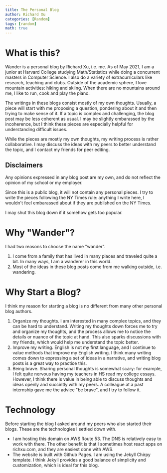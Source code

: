 ```yaml
---
title: The Personal Blog
author: Richard Xu
categories: [Random]
tags: [random]
math: true
---
```


# What is this?
Wander is a personal blog by Richard Xu, i.e. me. As of May 2021, I am a junior at Harvard College studying Math/Statistics while doing a concurrent masters in Computer Science. I also do a variety of extracurriculars like research, teaching and clubs. Outside of the academic sphere, I love mountain activities: hiking and skiing. When there are no mountains around me, I like to run, cook and play the piano.

The writings in these blogs consist mostly of my own thoughts. Usually, a piece will start with me proposing a question, pondering about it and then trying to make sense of it. If a topic is complex and challenging, the blog post may be less coherent as usual. I may be slightly embarassed by the incoherence, but I think these pieces are especially helpful for understanding difficult issues.

While the pieces are mostly my own thoughts, my writing process is rather collaborative. I may discuss the ideas with my peers to better understand the topic, and I contact my friends for peer editing.

## Disclaimers
Any opinions expressed in any blog post are my own, and do not reflect the opinion of my school or my employer.

Since this is a public blog, it will not contain any personal pieces. I try to write the pieces following the NY Times rule: anything I write here, I wouldn't feel embarassed about if they are published on the NY Times.

I may shut this blog down if it somehow gets too popular.

# Why "Wander"?
I had two reasons to choose the name "wander".
1. I come from a family that has lived in many places and traveled quite a bit. In many ways, I am a wanderer in this world.
2. Most of the ideas in these blog posts come from me walking outside, i.e. wandering.

# Why Start a Blog?
I think my reason for starting a blog is no different from many other personal blog authors.
1. Organize my thoughts. I am interested in many complex topics, and they can be hard to understand. Writing my thoughts down forces me to try and organize my thoughts, and the process allows me to notice the details or nuance of the topic at hand. This also sparks discussions with my friends, which would help me understand the topic better.
2. Improve my writing. English is not my first language, and I continue to value methods that improve my English writing. I think many writing comes down to expressing a set of ideas in a narrative, and writing blog posts is a great way to practice this.
3. Being brave. Sharing personal thoughts is somewhat scary: for example, I felt quite nervous having my teachers in HS read my college essays. However, I think there is value in being able to discuss thoughts and ideas openly and succintly with my peers. A colleague at a past internship gave me the advice "be brave", and I try to follow it.

# Technology
Before starting the blog I asked around my peers who also started their blogs. These are the technologies I settled down with.
* I am hosting this domain on AWS Route 53. The DNS is relatively easy to work with there. The other benefit is that I sometimes host react apps on richxu.com, and they are easiest done with AWS.
* The website is built with Github Pages. I am using the Jekyll Chirpy template. I think Jekyll provides a good balance of simplicity and customization, which is ideal for this blog.